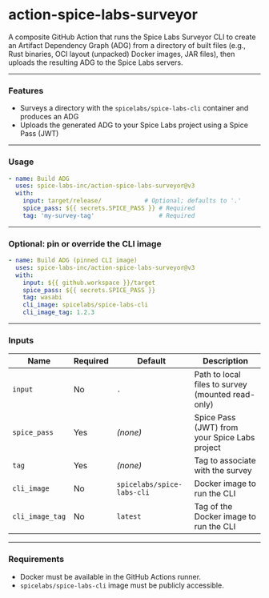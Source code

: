 # action-spice-labs-surveyor

A composite GitHub Action that runs the Spice Labs Surveyor CLI to create an Artifact Dependency Graph (ADG) from a directory of built files (e.g., Rust binaries, OCI layout (unpacked) Docker images, JAR files), then uploads the resulting ADG to the Spice Labs servers.

---

### Features

- Surveys a directory with the `spicelabs/spice-labs-cli` container and produces an ADG
- Uploads the generated ADG to your Spice Labs project using a Spice Pass (JWT)

---

### Usage

```yaml
- name: Build ADG
  uses: spice-labs-inc/action-spice-labs-surveyor@v3
  with:
    input: target/release/            # Optional; defaults to '.'
    spice_pass: ${{ secrets.SPICE_PASS }} # Required
    tag: 'my-survey-tag'                  # Required

```

---

### Optional: pin or override the CLI image
```yaml
- name: Build ADG (pinned CLI image)
  uses: spice-labs-inc/action-spice-labs-surveyor@v3
  with:
    input: ${{ github.workspace }}/target
    spice_pass: ${{ secrets.SPICE_PASS }}
    tag: wasabi
    cli_image: spicelabs/spice-labs-cli
    cli_image_tag: 1.2.3
```

---

### Inputs
| Name         | Required | Default                           | Description                                     |
| ------------ | -------- | --------------------------------- | ----------------------------------------------- |
| `input`      | No       | `.`                               | Path to local files to survey (mounted read-only) |
| `spice_pass` | Yes      | *(none)*                          | Spice Pass (JWT) from your Spice Labs project   |
| `tag`        | Yes      | *(none)*                          | Tag to associate with the survey         |
| `cli_image`  | No       | `spicelabs/spice-labs-cli`        | Docker image to run the CLI                     |
| `cli_image_tag` | No    | `latest`                          | Tag of the Docker image to run the CLI          |

---

### Requirements

- Docker must be available in the GitHub Actions runner.
- `spicelabs/spice-labs-cli` image must be publicly accessible.
